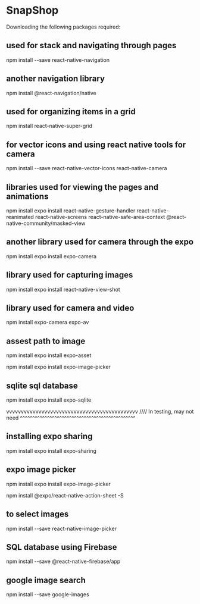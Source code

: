 # SnapShop
Downloading the following packages required:

## used for stack and navigating through pages
npm install --save react-native-navigation

## another navigation library
npm install @react-navigation/native

## used for organizing items in a grid
npm install react-native-super-grid

## for vector icons and using react native tools for camera
npm install --save react-native-vector-icons react-native-camera

## libraries used for viewing the pages and animations
npm install expo install react-native-gesture-handler react-native-reanimated react-native-screens react-native-safe-area-context @react-native-community/masked-view

## another library used for camera through the expo
npm install expo install expo-camera

## library used for capturing images
npm install expo install react-native-view-shot

## library used for camera and video
npm install expo-camera expo-av

## assest path to image
npm install expo install expo-asset


npm install expo install expo-image-picker

## sqlite sql database
npm install expo install expo-sqlite

vvvvvvvvvvvvvvvvvvvvvvvvvvvvvvvvvvvvvvvvvvvvv
//// In testing, may not need
^^^^^^^^^^^^^^^^^^^^^^^^^^^^^^^^^^^^^^^^^^^^^^^
## installing expo sharing
npm install expo install expo-sharing

## expo image picker
npm install expo install expo-image-picker

npm install @expo/react-native-action-sheet -S


## to select images
npm install --save react-native-image-picker

## SQL database using Firebase
npm install --save @react-native-firebase/app

## google image search
<!-- npm install react-native-google-image-search -->

npm install --save google-images
